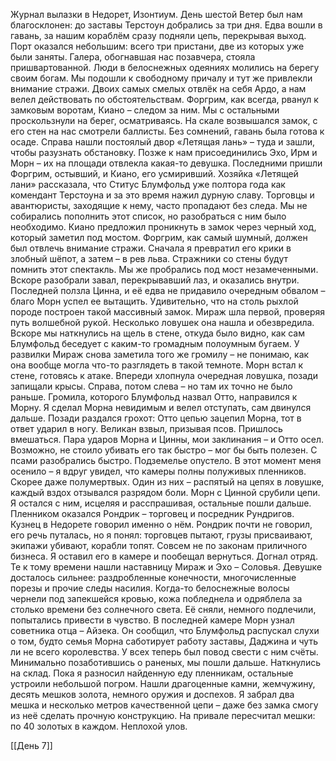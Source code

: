 Журнал вылазки в Недорет, Изонтиум. День шестой
Ветер был нам благосклонен: до заставы Терстоун добрались за три дня. Едва вошли в гавань, за нашим кораблём сразу подняли цепь, перекрывая выход. Порт оказался небольшим: всего три пристани, две из которых уже были заняты. Галера, обогнавшая нас позавчера, стояла пришвартованной. Люди в белоснежных одеяниях молились на берегу своим богам. Мы подошли к свободному причалу и тут же привлекли внимание стражи. Двоих самых смелых отвлёк на себя Ардо, а нам велел действовать по обстоятельствам. Форгрим, как всегда, рванул к замковым воротам, Киано – следом за ним. Мы с остальными проскользнули на берег, осматриваясь. На скале возвышался замок, с его стен на нас смотрели баллисты. Без сомнений, гавань была готова к осаде. Справа нашли постоялый двор «Летящая лань» – туда и зашли, чтобы разузнать обстановку. Позже к нам присоединились Эхо, Ирм и Морн – их на площади отвлекла какая-то девушка. Последними пришли Форгрим, остывший, и Киано, его усмиривший. Хозяйка «Летящей лани» рассказала, что Ститус Блумфольд уже полтора года как комендант Терстоуна и за это время нажил дурную славу. Торговцы и авантюристы, заходящие к нему, часто пропадают без следа. Мы не собирались пополнить этот список, но разобраться с ним было необходимо. Киано предложил проникнуть в замок через черный ход, который заметил под мостом. Форгрим, как самый шумный, должен был отвлечь внимание стражи. Сначала я превратил его крики в злобный шёпот, а затем – в рев льва. Стражники со стены будут помнить этот спектакль. Мы же пробрались под мост незамеченными.
Вскоре разобрали завал, перекрывавший лаз, и оказались внутри. Последней ползла Цинна, и её едва не придавило очередным обвалом – благо Морн успел ее вытащить. Удивительно, что на столь рыхлой породе построен такой массивный замок. Мираж шла первой, проверяя путь волшебной рукой. Несколько ловушек она нашла и обезвредила. Вскоре мы наткнулись на щель в стене, откуда было видно, как сам Блумфольд беседует с каким-то громадным полоумным бугаем. У развилки Мираж снова заметила того же громилу – не понимаю, как она вообще могла что-то разглядеть в такой темноте. Морн встал к стене, готовясь к атаке. Впереди хлопнула очередная ловушка, позади запищали крысы. Справа, потом слева – но там их точно не было раньше. Громила, которого Блумфольд назвал Отто, направился к Морну. Я сделал Морна невидимым и велел отступать, сам двинулся дальше. Позади раздался грохот: Отто цепью зацепил Морна, тот в ответ ударил в ногу. Великан взвыл, призывая псов. Пришлось вмешаться. Пара ударов Морна и Цинны, мои заклинания – и Отто осел. Возможно, не стоило убивать его так быстро – мог бы быть полезен. С псами разобрались быстро. Подземелье опустело. В этот момент меня осенило – я вдруг увидел, что камеры полны полуживых пленников. Скорее даже полумертвых. Один из них – распятый на цепях в ловушке, каждый вздох отзывался разрядом боли. Морн с Цинной срубили цепи. Я остался с ним, исцеляя и расспрашивая, остальные пошли дальше.
Пленником оказался Рондрик – торговец и посредник Рундригов. Кузнец в Недорете говорил именно о нём. Рондрик почти не говорил, его речь путалась, но я понял: торговцев пытают, грузы присваивают, экипажи убивают, корабли топят. Совсем не по законам приличного бизнеса. Я оставил его в камере и пообещал вернуться. Догнал отряд. Те к тому времени нашли наставницу Мираж и Эхо – Соловья. Девушке досталось сильнее: раздробленные конечности, многочисленные порезы и прочие следы насилия. Когда-то белоснежные волосы чернели под запекшейся кровью, кожа побледнела и одряблела за столько времени без солнечного света. Её сняли, немного подлечили, попытались привести в чувство. В последней камере Морн узнал советника отца – Айзека. Он сообщил, что Блумфольд распускал слухи о том, будто семья Морна саботирует работу заставы, Даджина и чуть ли не всего королевства. У всех теперь был повод свести с ним счёты. Минимально позаботившись о раненых, мы пошли дальше. Наткнулись на склад. Пока я разносил найденную еду пленникам, остальные устроили небольшой погром. Нашли драгоценные камни, жемчужину, десять мешков золота, немного оружия и доспехов. Я забрал два мешка и несколько метров качественной цепи – даже без замка смогу из неё сделать прочную конструкцию. На привале пересчитал мешки: по 40 золотых в каждом. Неплохой улов.

[[День 7]]